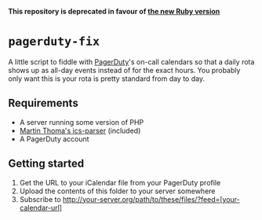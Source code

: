 **This repository is deprecated in favour of [the new Ruby
version](https://github.com/SteveMarshall/pagerduty-calendar-fixer)**


`pagerduty-fix`
===============

A little script to fiddle with [PagerDuty](https://www.pagerduty.com)'s on-call calendars so that a daily rota shows up as all-day events instead of for the exact hours. You probably only want this is your rota is pretty standard from day to day.

Requirements
------------

- A server running some version of PHP
- [Martin Thoma's ics-parser](https://github.com/MartinThoma/ics-parser) (included)
- A PagerDuty account

Getting started
---------------

1. Get the URL to your iCalendar file from your PagerDuty profile
2. Upload the contents of this folder to your server somewhere
3. Subscribe to http://your-server.org/path/to/these/files/?feed=[your-calendar-url]
